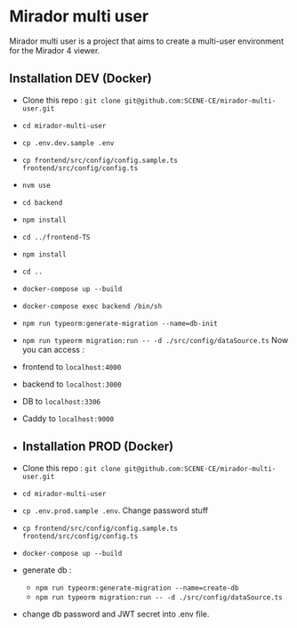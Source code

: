 # Mirador multi user 

Mirador multi user is a project that aims to create a multi-user environment for the Mirador 4 viewer.

## Installation DEV (Docker)

- Clone this repo : `git clone git@github.com:SCENE-CE/mirador-multi-user.git`
- `cd mirador-multi-user`
- `cp .env.dev.sample .env`
- `cp frontend/src/config/config.sample.ts frontend/src/config/config.ts`
- `nvm use`
- `cd backend`
- `npm install`
- `cd ../frontend-TS`
- `npm install`
- `cd ..`
- `docker-compose up --build`
- `docker-compose exec backend /bin/sh`
- `npm run typeorm:generate-migration --name=db-init`
- `npm run typeorm migration:run -- -d ./src/config/dataSource.ts`
  Now you can access :
- frontend to `localhost:4000`
- backend to `localhost:3000`
- DB to `localhost:3306`
- Caddy to `localhost:9000`

- ## Installation PROD (Docker)

- Clone this repo : `git clone git@github.com:SCENE-CE/mirador-multi-user.git`
- `cd mirador-multi-user`
- `cp .env.prod.sample .env`. Change password stuff
- `cp frontend/src/config/config.sample.ts frontend/src/config/config.ts`
- `docker-compose up --build`
- generate db : 
  - `npm run typeorm:generate-migration --name=create-db`
  - `npm run typeorm migration:run -- -d ./src/config/dataSource.ts`
- change db password and JWT secret into .env file.



